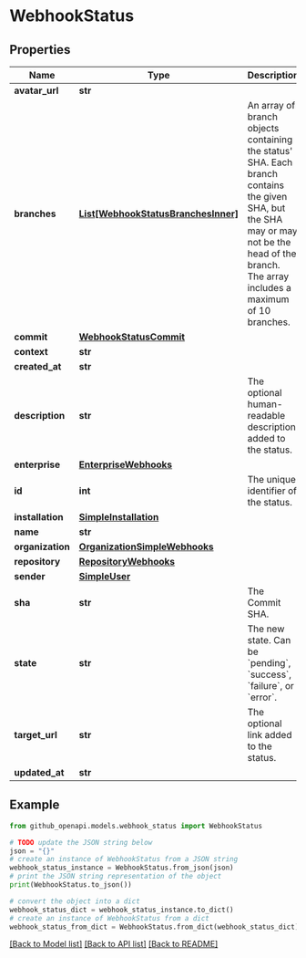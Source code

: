 # WebhookStatus


## Properties

Name | Type | Description | Notes
------------ | ------------- | ------------- | -------------
**avatar_url** | **str** |  | [optional] 
**branches** | [**List[WebhookStatusBranchesInner]**](WebhookStatusBranchesInner.md) | An array of branch objects containing the status&#39; SHA. Each branch contains the given SHA, but the SHA may or may not be the head of the branch. The array includes a maximum of 10 branches. | 
**commit** | [**WebhookStatusCommit**](WebhookStatusCommit.md) |  | 
**context** | **str** |  | 
**created_at** | **str** |  | 
**description** | **str** | The optional human-readable description added to the status. | 
**enterprise** | [**EnterpriseWebhooks**](EnterpriseWebhooks.md) |  | [optional] 
**id** | **int** | The unique identifier of the status. | 
**installation** | [**SimpleInstallation**](SimpleInstallation.md) |  | [optional] 
**name** | **str** |  | 
**organization** | [**OrganizationSimpleWebhooks**](OrganizationSimpleWebhooks.md) |  | [optional] 
**repository** | [**RepositoryWebhooks**](RepositoryWebhooks.md) |  | 
**sender** | [**SimpleUser**](SimpleUser.md) |  | 
**sha** | **str** | The Commit SHA. | 
**state** | **str** | The new state. Can be &#x60;pending&#x60;, &#x60;success&#x60;, &#x60;failure&#x60;, or &#x60;error&#x60;. | 
**target_url** | **str** | The optional link added to the status. | 
**updated_at** | **str** |  | 

## Example

```python
from github_openapi.models.webhook_status import WebhookStatus

# TODO update the JSON string below
json = "{}"
# create an instance of WebhookStatus from a JSON string
webhook_status_instance = WebhookStatus.from_json(json)
# print the JSON string representation of the object
print(WebhookStatus.to_json())

# convert the object into a dict
webhook_status_dict = webhook_status_instance.to_dict()
# create an instance of WebhookStatus from a dict
webhook_status_from_dict = WebhookStatus.from_dict(webhook_status_dict)
```
[[Back to Model list]](../README.md#documentation-for-models) [[Back to API list]](../README.md#documentation-for-api-endpoints) [[Back to README]](../README.md)


